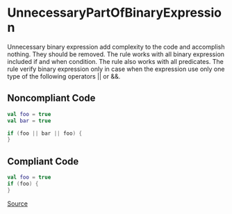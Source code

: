 # UnnecessaryPartOfBinaryExpression

Unnecessary binary expression add complexity to the code and accomplish nothing. They should be removed.
The rule works with all binary expression included if and when condition. The rule also works with all predicates.
The rule verify binary expression only in case when the expression use only one type of the following
operators || or &&.

## Noncompliant Code

```kotlin
val foo = true
val bar = true

if (foo || bar || foo) {
}
```
## Compliant Code

```kotlin
val foo = true
if (foo) {
}
```

[Source](https://detekt.github.io/detekt/performance.html#unnecessarypartofbinaryexpression)
